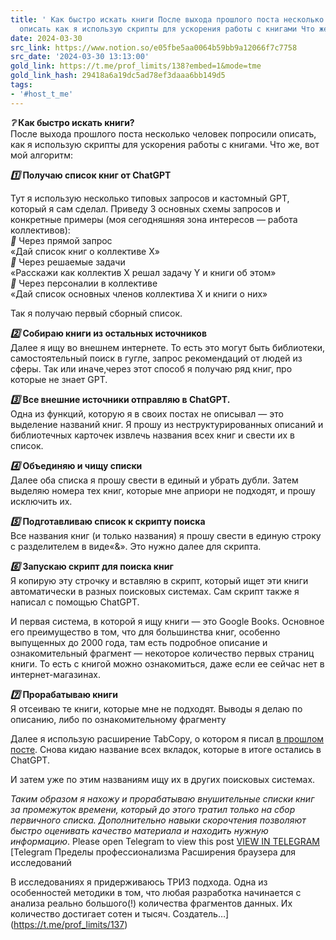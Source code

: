 ```yaml
---
title: ' Как быстро искать книги После выхода прошлого поста несколько человек попросили
  описать как я использую скрипты для ускорения работы с книгами Что же'
date: 2024-03-30
src_link: https://www.notion.so/e05fbe5aa0064b59bb9a12066f7c7758
src_date: '2024-03-30 13:13:00'
gold_link: https://t.me/prof_limits/138?embed=1&mode=tme
gold_link_hash: 29418a6a19dc5ad78ef3daaa6bb149d5
tags:
- '#host_t_me'
---
```



***❔*** **Как быстро искать книги?**  
После выхода прошлого поста несколько человек попросили описать, как я использую скрипты для ускорения работы с книгами. Что же, вот мой алгоритм:   
  
***1️⃣*** **Получаю список книг от ChatGPT**   
  
Тут я использую несколько типовых запросов и кастомный GPT, который я сам сделал. Приведу 3 основных схемы запросов и конкретные примеры (моя сегодняшняя зона интересов — работа коллективов):  
***🔸*** Через прямой запрос  
«Дай список книг о коллективе X»  
***🔸*** Через решаемые задачи  
«Расскажи как коллектив X решал задачу Y и книги об этом»  
***🔸*** Через персоналии в коллективе  
«Дай список основных членов коллектива X и книги о них»  
  
Так я получаю первый сборный список.   
  
***2️⃣*** **Собираю книги из остальных источников**  
Далее я ищу во внешнем интернете. То есть это могут быть библиотеки, самостоятельный поиск в гугле, запрос рекомендаций от людей из сферы. Так или иначе,через этот способ я получаю ряд книг, про которые не знает GPT.   
  
***3️⃣*** **Все внешние источники отправляю в ChatGPT.**   
Одна из функций, которую я в своих постах не описывал — это выделение названий книг. Я прошу из неструктурированных описаний и библиотечных карточек извлечь названия всех книг и свести их в список.  
  
***4️⃣*** **Объединяю и чищу списки**  
Далее оба списка я прошу свести в единый и убрать дубли. Затем выделяю номера тех книг, которые мне априори не подходят, и прошу исключить их.   
  
***5️⃣*** **Подготавливаю список к скрипту поиска**  
Все названия книг (и только названия) я прошу свести в единую строку с разделителем в виде«&». Это нужно далее для скрипта.   
  
***6️⃣*** **Запускаю скрипт для поиска книг**   
Я копирую эту строчку и вставляю в скрипт, который ищет эти книги автоматически в разных поисковых системах. Сам скрипт также я написал с помощью ChatGPT.   
  
И первая система, в которой я ищу книги — это Google Books. Основное его преимущество в том, что для большинства книг, особенно выпущенных до 2000 года, там есть подробное описание и ознакомительный фрагмент — некоторое количество первых страниц книги. То есть с книгой можно ознакомиться, даже если ее сейчас нет в интернет-магазинах.   
  
***7️⃣*** **Прорабатываю книги**  
Я отсеиваю те книги, которые мне не подходят. Выводы я делаю по описанию, либо по ознакомительному фрагменту   
  
Далее я использую расширение TabCopy, о котором я писал [в прошлом посте](https://t.me/prof_limits/137). Снова кидаю название всех вкладок, которые в итоге остались в ChatGPT.   
  
И затем уже по этим названиям ищу их в других поисковых системах.   
  
*Таким образом я нахожу и прорабатываю внушительные списки книг за промежуток времени, который до этого тратил только на сбор первичного списка. Дополнительно навыки скорочтения позволяют быстро оценивать качество материала и находить нужную информацию*.
Please open Telegram to view this post
[VIEW IN TELEGRAM](https://t.me/prof_limits/138)
[Telegram
Пределы профессионализма
Расширения браузера для исследований  
  
В исследованиях я придерживаюсь ТРИЗ подхода. Одна из особенностей методики в том, что любая разработка начинается с анализа реально большого(!) количества фрагментов данных. Их количество достигает сотен и тысяч. Создатель…](https://t.me/prof_limits/137)